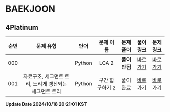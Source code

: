 # BAEKJOON

## 4Platinum

| 순번 | 문제 유형 | 언어 | 문제 이름 | 문제 풀이 | 풀이 링크 | 문제 링크 |
| :--: |:--: |:--: |:--: |:--: |:--: |:--: |
|000||Python|LCA 2|**풀이안됨**|[바로가기](https://github.com/westreed/ProgrammersAlgorithm/blob/main/BAEKJOON/4Platinum/LCA%202%20X.py)|[바로가기](https://www.acmicpc.net/problem/11438)|
|001|자료구조, 세그먼트 트리, 느리게 갱신되는 세그먼트 트리|Python|구간 합 구하기 2|풀이완료|[바로가기](https://github.com/westreed/ProgrammersAlgorithm/blob/main/BAEKJOON/4Platinum/%EA%B5%AC%EA%B0%84%20%ED%95%A9%20%EA%B5%AC%ED%95%98%EA%B8%B0%202.py)|[바로가기](https://www.acmicpc.net/problem/10999)|


**Update Date 2024/10/18 20:21:01 KST**